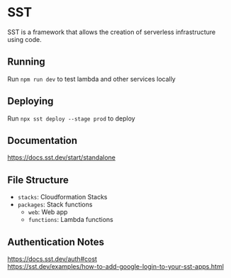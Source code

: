 # SST

SST is a framework that allows the creation of serverless infrastructure using code.

## Running

Run `npm run dev` to test lambda and other services locally  

## Deploying

Run `npx sst deploy --stage prod` to deploy  

## Documentation

<https://docs.sst.dev/start/standalone>

## File Structure  

- `stacks`: Cloudformation Stacks  
- `packages`: Stack functions
  - `web`: Web app
  - `functions`: Lambda functions

## Authentication Notes

<https://docs.sst.dev/auth#cost>  
<https://sst.dev/examples/how-to-add-google-login-to-your-sst-apps.html>  
